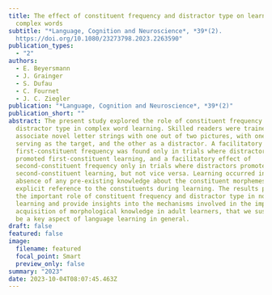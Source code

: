 ```yaml
---
title: The effect of constituent frequency and distractor type on learning novel
  complex words
subtitle: "*Language, Cognition and Neuroscience*, *39*(2).
  https://doi.org/10.1080/23273798.2023.2263590"
publication_types:
  - "2"
authors:
  - E. Beyersmann
  - J. Grainger
  - S. Dufau
  - C. Fournet
  - J. C. Ziegler
publication: "*Language, Cognition and Neuroscience*, *39*(2)"
publication_short: ""
abstract: The present study explored the role of constituent frequency and
  distractor type in complex word learning. Skilled readers were trained to
  associate novel letter strings with one out of two pictures, with one picture
  serving as the target, and the other as a distractor. A facilitatory effect of
  first-constituent frequency was found only in trials where distractors
  promoted first-constituent learning, and a facilitatory effect of
  second-constituent frequency only in trials where distractors promoted
  second-constituent learning, but not vice versa. Learning occurred in the
  absence of any pre-existing knowledge about the constituent morphemes and any
  explicit reference to the constituents during learning. The results point to
  the important role of constituent frequency and distractor type in novel word
  learning and provide insights into the mechanisms involved in the implicit
  acquisition of morphological knowledge in adult learners, that we suspect to
  be a key aspect of language learning in general.
draft: false
featured: false
image:
  filename: featured
  focal_point: Smart
  preview_only: false
summary: "2023"
date: 2023-10-04T08:07:45.463Z
---
```

